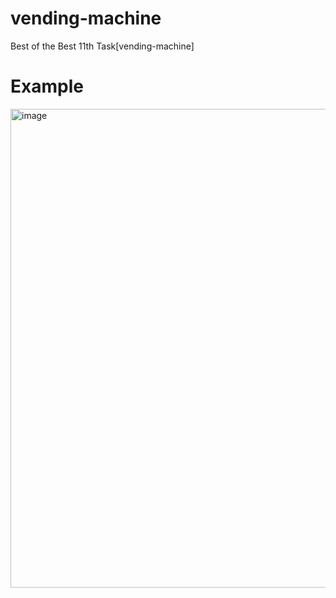 # vending-machine

Best of the Best 11th Task[vending-machine]

# Example

<img width="766" alt="image" src="https://user-images.githubusercontent.com/33516922/186347732-e438ef5c-5753-4148-bc82-cdb6ab2dba52.png">

